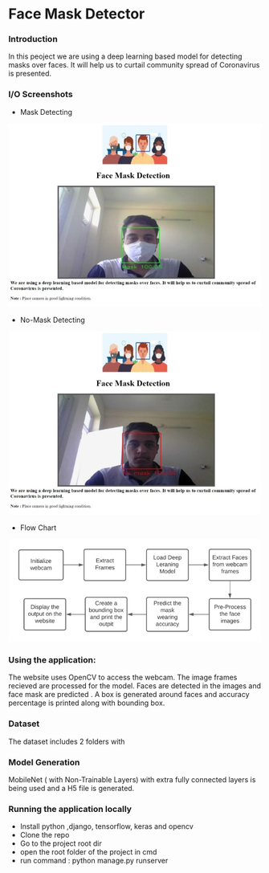 # Face Mask Detector

### Introduction

In this peoject we are using a deep learning based model for detecting masks over faces. It will help us to curtail community spread of Coronavirus is presented.

### I/O Screenshots

- Mask Detecting 
 
![Mask Detecting](https://github.com/PrakharJindal/Face-Mask-Detection/blob/main/media/Mask-small.jpeg)

- No-Mask Detecting

![No-Mask Detecting](https://github.com/PrakharJindal/Face-Mask-Detection/blob/main/media/NoMask(Small).jpeg)

- Flow Chart
 
![Flow Chart](https://github.com/PrakharJindal/Face-Mask-Detection/blob/main/media/flowchart(Small).png)

### Using the application:

The website uses OpenCV to access the webcam. The image frames recieved are processed for the model. Faces are detected in the images and face mask are predicted . A box is generated around faces and accuracy percentage is printed along with bounding box.

### Dataset

The dataset includes 2 folders with

### Model Generation

MobileNet ( with Non-Trainable Layers) with extra fully connected layers is being used and a H5 file is generated.

### Running the application locally

- Install python ,django, tensorflow, keras and opencv
- Clone the repo
- Go to the project root dir
- open the root folder of the project in cmd
- run command : python manage.py runserver
